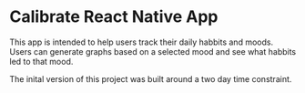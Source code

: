 # Calibrate React Native App

This app is intended to help users track their daily habbits and moods.
Users can generate graphs based on a selected mood and see what habbits led to that mood.

The inital version of this project was built around a two day time constraint.
